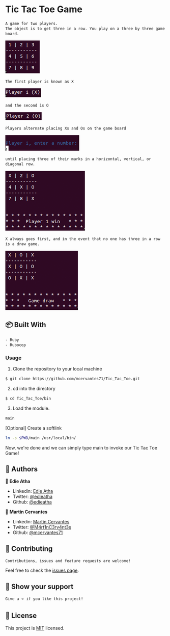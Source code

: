# Tic Tac Toe Game

    A game for two players. 
    The object is to get three in a row. You play on a three by three game board. 
    
![board](./img/board.png)

    The first player is known as X
    
![player1](./img/player1.png)

    and the second is O

![player2](./img/player2.png)

    Players alternate placing Xs and Os on the game board
    
![enter](./img/enter.png)

    until placing three of their marks in a horizontal, vertical, or diagonal row.
    
![winner](./img/winner.png)

    X always goes first, and in the event that no one has three in a row is a draw game.
    
![draw](./img/draw.png)


## :package: Built With

    - Ruby
    - Rubocop

### Usage


1) Clone the repository to your local machine
```sh
$ git clone https://github.com/mcervantes71/Tic_Tac_Toe.git
```

2) cd into the directory
```sh
$ cd Tic_Tac_Toe/bin
```

3) Load the module. 
```sh
main
```
[Optional] Create a softlink
```sh
ln -s $PWD/main /usr/local/bin/
```
Now, we're done and we can simply type main to invoke our Tic Tac Toe Game!

## :busts_in_silhouette: Authors

👤 **Edie Atha**

- Linkedin: [Edie Atha](https://www.linkedin.com/in/edieatha/)
- Twitter: [@edieatha](https://twitter.com/edieatha)
- Github: [@edieatha](https://github.com/edieatha)

👤 **Martin Cervantes**

- Linkedin: [Martin Cervantes](https://www.linkedin.com/in/cervantesmartin/)
- Twitter: [@M4rt1nC3rv4nt3s](https://twitter.com/M4rt1nC3rv4nt3s)
- Github: [@mcervantes71](https://github.com/mcervantes71)

## 🤝 Contributing

    Contributions, issues and feature requests are welcome!

Feel free to check the [issues page](../../issues).

## :star2: Show your support

    Give a ⭐️ if you like this project!

## 📝 License

This project is [MIT](lic.url) licensed.
